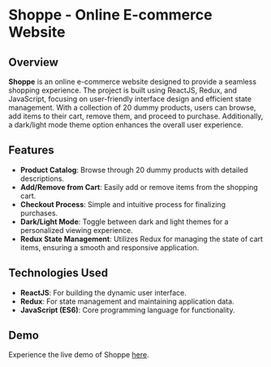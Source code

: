 # Shoppe - Online E-commerce Website

## Overview

**Shoppe** is an online e-commerce website designed to provide a seamless shopping experience. The project is built using ReactJS, Redux, and JavaScript, focusing on user-friendly interface design and efficient state management. With a collection of 20 dummy products, users can browse, add items to their cart, remove them, and proceed to purchase. Additionally, a dark/light mode theme option enhances the overall user experience.

## Features

- **Product Catalog**: Browse through 20 dummy products with detailed descriptions.
- **Add/Remove from Cart**: Easily add or remove items from the shopping cart.
- **Checkout Process**: Simple and intuitive process for finalizing purchases.
- **Dark/Light Mode**: Toggle between dark and light themes for a personalized viewing experience.
- **Redux State Management**: Utilizes Redux for managing the state of cart items, ensuring a smooth and responsive application.

## Technologies Used

- **ReactJS**: For building the dynamic user interface.
- **Redux**: For state management and maintaining application data.
- **JavaScript (ES6)**: Core programming language for functionality.

## Demo

Experience the live demo of Shoppe [here](#).

